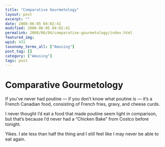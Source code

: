 ```yaml
---
title: "Comparative Gourmetology"
layout: post
excerpt: ""
date: 2008-06-05 04:02:41
modified: 2008-06-05 04:02:41
permalink: 2008/06/04/comparative-gourmetology/index.html
featured_img: 
wpid: 431
taxonomy_terms_all: ["Amusing"]
post_tag: []
category: ["Amusing"]
tags: post
---
```


# Comparative Gourmetology

If you’ve never had poutine — if you don’t know what poutine *is* — it’s a French Canadian food, consisting of French fries, gravy, and cheese curds.

I never thought I’d eat a food that made poutine seem light in comparison, but that’s because I’d never had a “Chicken Bake” from Costco before tonight.

Yikes. I ate less than half the thing and I still feel like I may never be able to eat again.